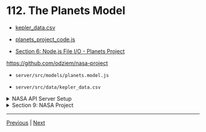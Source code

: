 # 112. The Planets Model

-   [kepler_data.csv](https://beatlesm.s3.us-west-1.amazonaws.com/Complete-NodeJS-Developer-in-2023/kepler_data.csv)

-   [planets_project_code.js](https://beatlesm.s3.us-west-1.amazonaws.com/Complete-NodeJS-Developer-in-2023/planets_project_code.js)

-   [Section 6: Node.js File I/O - Planets Project](../../contents/Section-6_Node.js-File-IO-Planets-Project.md) 

https://github.com/odziem/nasa-project

-   `server/src/models/planets.model.js`

-   `server/src/data/kepler_data.csv`

<details>
  <summary> NASA API Server Setup </summary>

**client**

-   `client/src/hooks/request.js`
```
const API_URL = 'http://localhost:8000'

// Load planets and return as JSON.
async function httpGetPlanets() {
  const response = await fetch(`${API_URL}/planets`);
  return await response.json();
}

async function httpGetLaunches() {
  // TODO: Once API is ready.
  // Load launches, sort by flight number, and return as JSON.
}

async function httpSubmitLaunch(launch) {
  // TODO: Once API is ready.
  // Submit given launch data to launch system.
}

async function httpAbortLaunch(id) {
  // TODO: Once API is ready.
  // Delete launch with given ID.
}

export {
  httpGetPlanets,
  httpGetLaunches,
  httpSubmitLaunch,
  httpAbortLaunch,
};
```

-  under client folder run client `npm start`

```
Compiled successfully!

You can now view nasa-fe in the browser.

  Local:            http://localhost:3000
  On Your Network:  http://192.168.84.229:3000

Note that the development build is not optimized.
To create a production build, use npm run build.

asset static/js/bundle.js 2.48 MiB [emitted] (name: main) 1 related asset
asset index.html 2.1 KiB [emitted]
asset asset-manifest.json 190 bytes [emitted]
cached modules 2.21 MiB (javascript) 28.5 KiB (runtime) [cached] 370 modules
webpack 5.70.0 compiled successfully in 1966 ms
```

**server**

-   `server/src/server.js`
```
const http = require('http');

const app = require('./app')

const PORT = process.env.PORT || 8000;

const server = http.createServer(app);

server.listen(PORT, () => {
    console.log(`Listening on port ${PORT}...`)
});

```

-   `server/src/app.js`
```
const express = require('express');
const cors = require('cors');

const planetsRouter = require('./routes/planets/planets.router');

const app = express();

app.use(cors());
app.use(express.json());
app.use(planetsRouter);

module.exports = app;
```

-   `server/src/routes/planets/planets.controller.js`
```
const planets = require('../../models/planets.model')

function getAllPlanets(req, res) {
    // res.status(200).json(planets); 
    return res.status(200).json(planets);
};

module.exports = {
    getAllPlanets,
}
```

-   `server/src/routes/planets/planets.router.js`
```
const express = require('express');

const {
    getAllPlanets,
} = require('./planets.controller');

const planetsRouter = express.Router();

planetsRouter.get('/planets', getAllPlanets);

module.exports = planetsRouter;
```

-   `server/src/models/planets.model.js`
```
const  { parse } = require('csv-parse');
const fs = require('fs');

const habitablePlanets = [];

function isHabitablePlanet(planet) {
    return planet['koi_disposition'] === 'CONFIRMED'
        && planet['koi_insol'] > 0.36 && planet['koi_insol'] < 1.11
        && planet['koi_prad'] < 1.6;
  }

fs.createReadStream('kepler_data.csv')
    .pipe(parse({
        comment: '#',
        columns: true
    }))
    .on('data', (data) => {
        if (isHabitablePlanet(data)){
            habitablePlanets.push(data);
        }
    })
    .on('error', (err) => {
        console.log(err);
    })
    .on('end', () => {
        console.log(habitablePlanets.map((planet) => {
            return planet['kepler_name'];
          }));
        console.log(`${habitablePlanets.length} habitable planets found!`);
    });


module.exports = {
    planets: habitablePlanets,
};
```

-  under server folder run Server `npm run watch`

```
> server@1.0.0 watch
> nodemon src/server.js

[nodemon] 2.0.20
[nodemon] to restart at any time, enter `rs`
[nodemon] watching path(s): *.*
[nodemon] watching extensions: js,mjs,json
[nodemon] starting `node src/server.js`
Listening on port 8000...
```

<p align="center" >
    <img src="../imags/110_CORS-Middleware_3.png" width="100%" >
    <img src="../imags/110_CORS-Middleware_4.png" width="100%" >
</p> 

</details>  

<details>
  <summary> Section 9: NASA Project </summary>

  - [Codebase: nasa-project](../src/9_nasa-project)

</details>

---

[Previous](./111_Models-vs-Controllers-vs-Routers.md) | [Next](./113_Loading-Data-On-Startup.md)